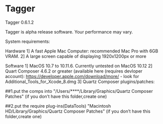 # Tagger

Tagger 0.6.1.2

Tagger is alpha release software. Your performance may vary.

System requirements:

Hardware
1] A fast Apple Mac Computer: recommended Mac Pro with 6GB VRAM.
2] A large screen capable of displaying 1920x1200px or more

Software
1] MacOS 10.7 to 10.11.6. Currently untested on MacOS 10.12
2] Quart Composer 4.6.2 or greater (available here (requires devloper account): https://developer.apple.com/download/more/ - look for Additional_Tools_for_Xcode_8.dmg
3] Quartz Composer plugins/patches:


##1.put the comps into
"/Users/****/Library/Graphics/Quartz Composer Patches" (if you don’t have this folder,create one)

##2.put the require plug-ins(DataTools)
"Macintosh HD/Library/Graphics/Quartz Composer Patches" (if you don’t have this folder,create one)

